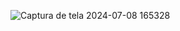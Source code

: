 ![Captura de tela 2024-07-08 165328](https://github.com/GefersonCauan/Analog-Clock/assets/168775160/e56a5cb6-4217-4cac-87cc-f6a274cc829e)
